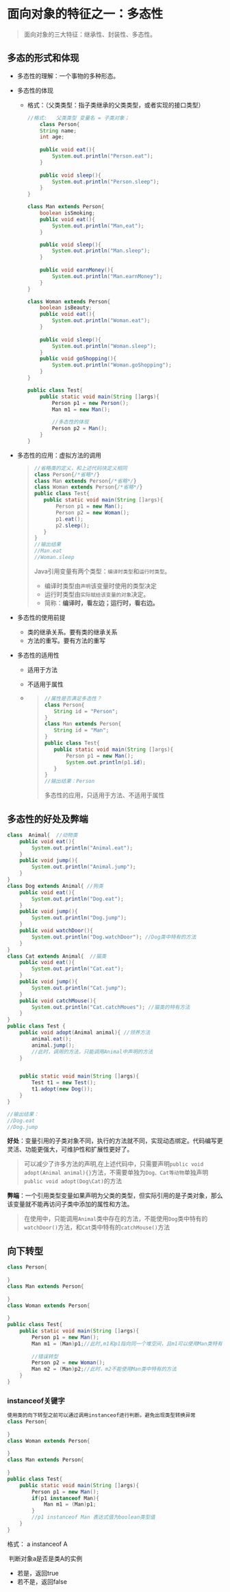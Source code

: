 # 面向对象的特征之一：多态性

>面向对象的三大特征：继承性、封装性、多态性。

## 多态的形式和体现

* 多态性的理解：一个事物的多种形态。

* 多态性的体现

  * 格式：（父类类型：指子类继承的父类类型，或者实现的接口类型）

    ```java
    //格式:	父类类型 变量名 = 子类对象；
        class Person{
        String name;
        int age;
        
        public void eat(){
            System.out.println("Person.eat");
        }
        
        public void sleep(){
            System.out.println("Person.sleep");
        }
    }
    
    class Man extends Person{
        boolean isSmoking;
        public void eat(){
            System.out.println("Man,eat");
        }
    
        public void sleep(){
            System.out.println("Man.sleep");
        }
        
        public void earnMoney(){
            System.out.println("Man.earnMoney");
        }
    }
    
    class Woman extends Person{
        boolean isBeauty;
        public void eat(){
            System.out.println("Woman.eat");
        }
        
        public void sleep(){
            System.out.println("Woman.sleep");
        }
        public void goShopping(){
            System.out.println("Woman.goShopping");
        }
    }
    
    public class Test{
        public static void main(String []args){
            Person p1 = new Person();
            Man m1 = new Man();
            
            //多态性的体现
            Person p2 = Man();
        }
    }
    ```

* 多态性的应用：虚拟方法的调用

  >````java
  >//省略类的定义，和上述代码块定义相同
  >class Person{/*省略*/}
  >class Man extends Person{/*省略*/}
  >class Woman extends Person{/*省略*/}
  >public class Test{
  >    public static void main(String []args){
  >        Person p1 = new Man();
  >        Person p2 = new Woman();
  >        p1.eat();
  >        p2.sleep();
  >    }
  >}
  >//输出结果
  >//Man.eat
  >//Woman.sleep
  >````
  >
  >Java引用变量有两个类型：`编译时类型`和`运行时类型`。
  >
  >* 编译时类型由`声明`该变量时使用的类型决定
  >* 运行时类型由`实际赋给该变量的对象`决定。
  >* 简称：**编译时，看左边；运行时，看右边。**

* 多态性的使用前提

  *  类的继承关系。要有类的继承关系 
  *  方法的重写。要有方法的重写

* 多态性的适用性

  * 适用于方法

  * 不适用于属性

  * >````java
    >//属性是否满足多态性？
    >class Person{
    >    String id = "Person";
    >}
    >class Man extends Person{
    >    String id = "Man";
    >}
    >public class Test{
    >    public static void main(String []args){
    >        Person p1 = new Man();
    >        System.out.println(p1.id);
    >    }
    >}
    >//输出结果：Person 
    >````
    >
    >多态性的应用，只适用于方法、不适用于属性

## 多态性的好处及弊端

````java
class  Animal{  //动物类
    public void eat(){
        System.out.println("Animal.eat");
    }
    public void jump(){
        System.out.println("Animal.jump");
    }
}
class Dog extends Animal{ //狗类
    public void eat(){
        System.out.println("Dog.eat");
    }
    public void jump(){
        System.out.println("Dog.jump");
    }
    public void watchDoor(){
        System.out.println("Dog.watchDoor"); //Dog类中特有的方法
    }
}
class Cat extends Animal{  //猫类
    public void eat(){
        System.out.println("Cat.eat");
    }
    public void jump(){
        System.out.println("Cat.jump");
    }
    public void catchMouse(){
        System.out.println("Cat.catchMoues"); //猫类的特有方法
    }
}
public class Test {
    public void adopt(Animal animal){ //领养方法
        animal.eat();
        animal.jump();
        //此时，调用的方法，只能调用Animal中声明的方法
    }


    public static void main(String []args){
        Test t1 = new Test();
        t1.adopt(new Dog());
    }
}

//输出结果：
//Dog.eat
//Dog.jump
````

**好处**：变量引用的子类对象不同，执行的方法就不同，实现动态绑定。代码编写更灵活、功能更强大，可维护性和扩展性更好了。

>可以减少了许多方法的声明,在上述代码中，只需要声明`public void adopt(Animal animal){}`方法，不需要单独为`Dog、Cat等动物`单独声明`public void adopt(Dog\Cat)`的方法

**弊端**：一个引用类型变量如果声明为父类的类型，但实际引用的是子类对象，那么该变量就不能再访问子类中添加的属性和方法。

>在使用中，只能调用`Animal`类中存在的方法，不能使用`Dog`类中特有的`watchDoor()`方法，和`Cat`类中特有的`catchMouse()`方法

## 向下转型

````java
class Person{
    
}
class Man extends Person{
    
}
class Woman extends Person{
    
}
public class Test{
    public static void main(String []args){
        Person p1 = new Man();
        Man m1 = (Man)p1;//此时,m1和p1指向同一个堆空间，且m1可以使用Man类特有的方法
        
        //错误转型
        Person p2 = new Woman();
        Man m2 = (Man)p2;//此时，m2不能使用Man类中特有的方法
    }
}
````

### instanceof关键字

````java
使用类的向下转型之前可以通过调用instanceof进行判断。避免出现类型转换异常
class Person{
    
}
class Woman extends Person{
    
}
class Man extends Person{
    
}
public class Test{
    public static void main(String []args){
        Person p1 = new Man();
        if(p1 instanceof Man){
            Man m1 = (Man)p1;
        }
        //p1 instanceof Man 表达式值为boolean类型值
    }
}
````

格式： a instanceof A 

​		判断对象a是否是类A的实例

* 若是，返回true
* 若不是，返回false